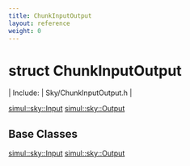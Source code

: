 ```yaml
---
title: ChunkInputOutput
layout: reference
weight: 0
---
```

struct ChunkInputOutput
===

| Include: | Sky/ChunkInputOutput.h |


  

[simul::sky::Input](Input)
[simul::sky::Output](Output)



  


Base Classes
---
[simul::sky::Input](Input)
[simul::sky::Output](Output)
